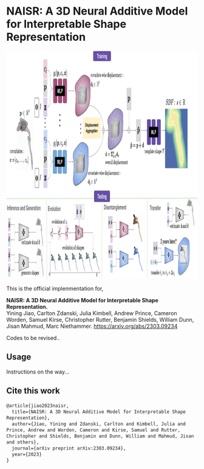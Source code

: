 # NAISR: A 3D Neural Additive Model for Interpretable Shape Representation
<div align=center><img src="https://github.com/uncbiag/NAISR/blob/main/figs/NAISRoverviewwide.svg?raw=true" width="1000" height="600"/></div>

This is the official implenmentation for,


**NAISR: A 3D Neural Additive Model for Interpretable Shape Representation.**   
Yining Jiao, Carlton Zdanski, Julia Kimbell, Andrew Prince, Cameron Worden, Samuel Kirse, Christopher Rutter, Benjamin Shields, William Dunn, Jisan Mahmud, Marc Niethammer. https://arxiv.org/abs/2303.09234

Codes to be revised..

## Usage

Instructions on the way...

## Cite this work
```
@article{jiao2023naisr,
  title={NAISR: A 3D Neural Additive Model for Interpretable Shape Representation},
  author={Jiao, Yining and Zdanski, Carlton and Kimbell, Julia and Prince, Andrew and Worden, Cameron and Kirse, Samuel and Rutter, Christopher and Shields, Benjamin and Dunn, William and Mahmud, Jisan and others},
  journal={arXiv preprint arXiv:2303.09234},
  year={2023}
}


